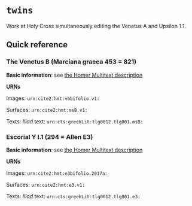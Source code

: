 # `twins`

Work at Holy Cross simultaneously editing the Venetus A and Upsilon 1.1.


## Quick reference

### The Venetus B (Marciana graeca 453 = 821)


**Basic information**:  see [the Homer Multitext description](http://www.homermultitext.org/manuscripts-papyri/venetusB.html)

**URNs**

Images:  `urn:cite2:hmt:vbbifolio.v1:`

Surfaces: `urn:cite2:hmt:msB.v1:`

Texts: *Iliad* text: `urn:cts:greekLit:tlg0012.tlg001.msB:`


### Escorial Y I.1 (294 = Allen E3)


**Basic information**:  see [the Homer Multitext description](http://www.homermultitext.org/manuscripts-papyri/upsilon-1-1.html)

**URNs**

Images:  `urn:cite2:hmt:e3bifolio.2017a:`

Surfaces:  `urn:cite2:hmt:e3.v1:`

Texts:  *Iliad* text: `urn:cts:greekLit:tlg0012.tlg001.e3:`
